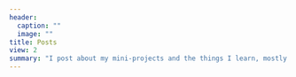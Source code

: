 ```yaml
---
header:
  caption: ""
  image: ""
title: Posts
view: 2
summary: "I post about my mini-projects and the things I learn, mostly in R and python." 
---
```

